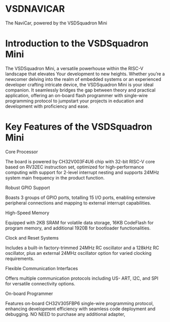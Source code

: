# VSDNAVICAR
The NaviCar, powered by the VSDSquadron Mini 


# Introduction to the VSDSquadron Mini 
The VSDSquadron Mini, a versatile powerhouse within the RISC-V landscape that elevates Your development to new heights. Whether you’re a newcomer delving into the realm of embedded systems or an experienced developer crafting intricate device, the VSDSquadron Mini is your ideal companion. It seamlessly bridges the gap between theory and practical application, offering an on-board flash programmer with single-wire programming protocol to jumpstart your projects in education and development with proficiency and ease.

# Key Features of the VSDSquadron Mini 

Core Processor


The board is powered by CH32V003F4U6 chip with 32-bit RISC-V core based on RV32EC instruction set, optimized for high-performance computing with support for 2-level interrupt nesting and supports 24MHz system main frequency in the product function.

Robust GPIO Support


Boasts 3 groups of GPIO ports, totalling 15 I/O ports, enabling extensive peripheral connections and mapping to external interrupt capabilities.

High-Speed Memory


Equipped with 2KB SRAM for volatile data storage, 16KB CodeFlash for program memory, and additional 1920B for bootloader functionalities.

Clock and Reset Systems


Includes a built-in factory-trimmed 24MHz RC oscillator and a 128kHz RC oscillator, plus an external 24MHz oscillator option for varied clocking requirements.



Flexible Communication Interfaces


Offers multiple communication protocols including US- ART, I2C, and SPI for versatile connectivity options.

On-board Programmer


Features on-board CH32V305FBP6 single-wire programming protocol, enhancing development efficiency with seamless code deployment and debugging. NO NEED to purchase any additional adapter,
